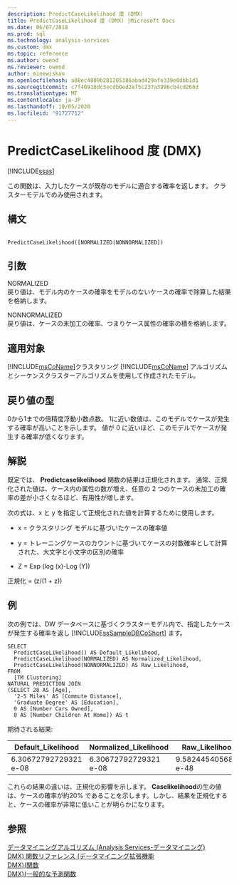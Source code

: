 ```yaml
---
description: PredictCaseLikelihood 度 (DMX)
title: PredictCaseLikelihood 度 (DMX) |Microsoft Docs
ms.date: 06/07/2018
ms.prod: sql
ms.technology: analysis-services
ms.custom: dmx
ms.topic: reference
ms.author: owend
ms.reviewer: owend
author: minewiskan
ms.openlocfilehash: a08ec4809b281205386abad429afe339e0dbb1d1
ms.sourcegitcommit: c7f40918dc3ecdb0ed2ef5c237a3996cb4cd268d
ms.translationtype: MT
ms.contentlocale: ja-JP
ms.lasthandoff: 10/05/2020
ms.locfileid: "91727712"
---
```

# <a name="predictcaselikelihood-dmx"></a>PredictCaseLikelihood 度 (DMX)
[!INCLUDE[ssas](../includes/applies-to-version/ssas.md)]

  この関数は、入力したケースが既存のモデルに適合する確率を返します。 クラスターモデルでのみ使用されます。  
  
## <a name="syntax"></a>構文  
  
```  
  
PredictCaseLikelihood([NORMALIZED|NONNORMALIZED])  
```  
  
## <a name="arguments"></a>引数  
 NORMALIZED  
 戻り値は、モデル内のケースの確率をモデルのないケースの確率で除算した結果を格納します。  
  
 NONNORMALIZED  
 戻り値は、ケースの未加工の確率、つまりケース属性の確率の積を格納します。  
  
## <a name="applies-to"></a>適用対象  
 [!INCLUDE[msCoName](../includes/msconame-md.md)]クラスタリング [!INCLUDE[msCoName](../includes/msconame-md.md)] アルゴリズムとシーケンスクラスターアルゴリズムを使用して作成されたモデル。  
  
## <a name="return-type"></a>戻り値の型  
 0から1までの倍精度浮動小数点数。 1に近い数値は、このモデルでケースが発生する確率が高いことを示します。 値が 0 に近いほど、このモデルでケースが発生する確率が低くなります。  
  
## <a name="remarks"></a>解説  
 既定では、 **Predictcaselikelihood** 関数の結果は正規化されます。 通常、正規化された値は、ケース内の属性の数が増え、任意の 2 つのケースの未加工の確率の差が小さくなるほど、有用性が増します。  
  
 次の式は、x と y を指定して正規化された値を計算するために使用します。  
  
-   x = クラスタリング モデルに基づいたケースの確率値  
  
-   y = トレーニングケースのカウントに基づいてケースの対数確率として計算された、大文字と小文字の区別の確率  
  
-   Z = Exp (log (x)-Log (Y))  
  
 正規化 = (z/(1 + z))  
  
## <a name="examples"></a>例  
 次の例では、DW データベースに基づくクラスターモデル内で、指定したケースが発生する確率を返し [!INCLUDE[ssSampleDBCoShort](../includes/sssampledbcoshort-md.md)] ます。  
  
```  
SELECT  
  PredictCaseLikelihood() AS Default_Likelihood,  
  PredictCaseLikelihood(NORMALIZED) AS Normalized_Likelihood,  
  PredictCaseLikelihood(NONNORMALIZED) AS Raw_Likelihood,  
FROM  
  [TM Clustering]  
NATURAL PREDICTION JOIN  
(SELECT 28 AS [Age],  
  '2-5 Miles' AS [Commute Distance],  
  'Graduate Degree' AS [Education],  
  0 AS [Number Cars Owned],  
  0 AS [Number Children At Home]) AS t  
```  
  
 期待される結果:  
  
|Default_Likelihood|Normalized_Likelihood|Raw_Likelihood|  
|-------------------------|----------------------------|---------------------|  
|6.30672792729321 e-08|6.30672792729321 e-08|9.5824454056846 e-48|  
  
 これらの結果の違いは、正規化の影響を示します。 **Caselikelihood**の生の値は、ケースの確率が約20% であることを示します。しかし、結果を正規化すると、ケースの確率が非常に低いことが明らかになります。  
  
## <a name="see-also"></a>参照  
 [データマイニングアルゴリズム &#40;Analysis Services-データマイニング&#41;](/analysis-services/data-mining/data-mining-algorithms-analysis-services-data-mining)   
 [DMX&#41; 関数リファレンス &#40;データマイニング拡張機能](../dmx/data-mining-extensions-dmx-function-reference.md)   
 [DMX&#41;&#40;関数 ](../dmx/functions-dmx.md)   
 [DMX&#41;&#40;一般的な予測関数 ](../dmx/general-prediction-functions-dmx.md)  
  
